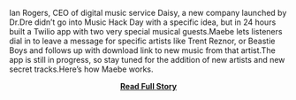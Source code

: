 <p>Ian Rogers, CEO of digital music service Daisy, a new company launched by Dr.Dre didn’t go into Music Hack Day with a specific idea, but in 24 hours built a Twilio app with two very special musical guests.Maebe lets listeners dial in to leave a message for specific artists like Trent Reznor, or Beastie Boys and follows up with download link to new music from that artist.The app is still in progress, so stay tuned for the addition of new artists and new secret tracks.Here’s how Maebe works.</p>
<center><p><a href="http://www.twilio.com/blog/2013/02/music-hack-day-app-lets-you-unlock-new-tracks-from-beastie-boys-and-trent-reznor.html" style='padding:25px; font-sze:18px; font-weight: bold;'>Read Full Story</a></p></center>

